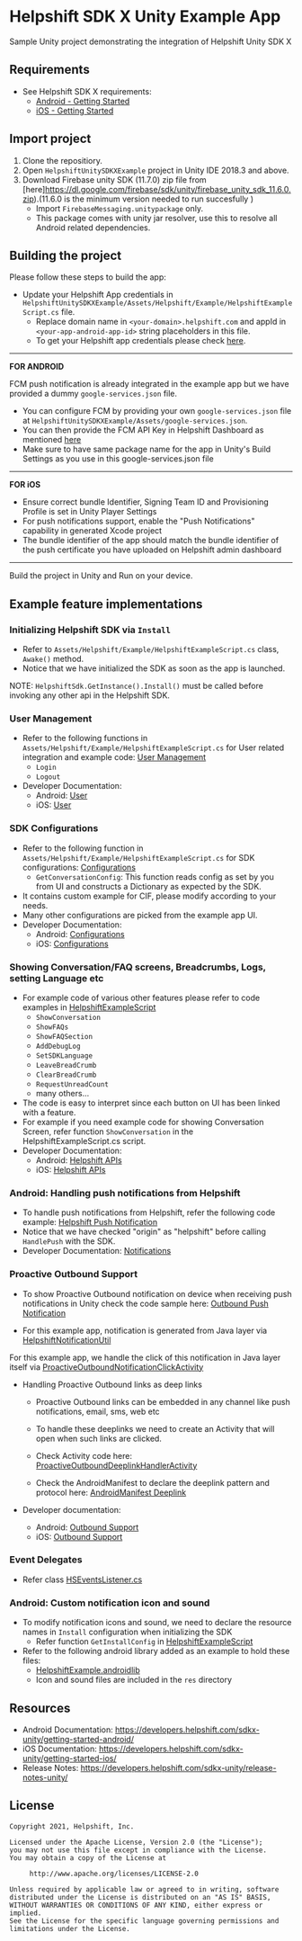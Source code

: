 
# Helpshift SDK X Unity Example App

Sample Unity project demonstrating the integration of Helpshift Unity SDK X

## Requirements

* See Helpshift SDK X requirements:
    * [Android - Getting Started](https://developers.helpshift.com/sdkx-unity/getting-started-android/)
    * [iOS - Getting Started](https://developers.helpshift.com/sdkx-unity/getting-started-ios/)

## Import project

1. Clone the repositiory.
2. Open `HelpshiftUnitySDKXExample` project in Unity IDE 2018.3 and above.
3. Download Firebase unity SDK (11.7.0) zip file from [here]https://dl.google.com/firebase/sdk/unity/firebase_unity_sdk_11.6.0.zip).(11.6.0 is the minimum version needed to run succesfully )
   * Import `FirebaseMessaging.unitypackage` only.
   * This package comes with unity jar resolver, use this to resolve all Android related dependencies.

## Building the project

Please follow these steps to build the app:
* Update your Helpshift App credentials in `HelpshiftUnitySDKXExample/Assets/Helpshift/Example/HelpshiftExampleScript.cs` file. 
    * Replace domain name in `<your-domain>.helpshift.com` and appId in `<your-app-android-app-id>` string placeholders in this file.
    * To get your Helpshift app credentials please check [here](https://developers.helpshift.com/sdkx-unity/getting-started-android/).

---

**FOR ANDROID**

FCM push notification is already integrated in the example app but we have provided a dummy `google-services.json` file.

* You can configure FCM by providing your own `google-services.json` file at `HelpshiftUnitySDKXExample/Assets/google-services.json`.
* You can then provide the FCM API Key in Helpshift Dashboard as mentioned [here](https://developers.helpshift.com/sdkx-unity/notifications-android#push-via-helpshift)
* Make sure to have same package name for the app in Unity's Build Settings as you use in this google-services.json file

---

**FOR iOS**

- Ensure correct bundle Identifier, Signing Team ID and Provisioning Profile is set in Unity Player Settings
- For push notifications support, enable the "Push Notifications" capability in generated Xcode project
- The bundle identifier of the app should match the bundle identifier of the push certificate you have uploaded on Helpshift admin dashboard

---

Build the project in Unity and Run on your device.


## Example feature implementations

### Initializing Helpshift SDK via `Install`

* Refer to `Assets/Helpshift/Example/HelpshiftExampleScript.cs` class, `Awake()` method.
* Notice that we have initialized the SDK as soon as the app is launched.


NOTE: `HelpshiftSdk.GetInstance().Install()` must be called before invoking any other api in the Helpshift SDK. 


### User Management

* Refer to the following functions in `Assets/Helpshift/Example/HelpshiftExampleScript.cs` for User related integration and example code: [User Management](/HelpshiftUnitySDKXExample/Assets/Helpshift/Example/HelpshiftExampleScript.cs)
    * `Login`
    * `Logout`
* Developer Documentation: 
    * Android: [User](https://developers.helpshift.com/sdkx-unity/users-android/)
    * iOS: [User](https://developers.helpshift.com/sdkx-unity/users-ios/)

### SDK Configurations

* Refer to the following function in `Assets/Helpshift/Example/HelpshiftExampleScript.cs` for SDK configurations: [Configurations](/HelpshiftUnitySDKXExample/Assets/Helpshift/Example/HelpshiftExampleScript.cs)
    * `GetConversationConfig`: This function reads config as set by you from UI and constructs a Dictionary as expected by the SDK. 
* It contains custom example for CIF, please modify according to your needs.
* Many other configurations are picked from the example app UI.
* Developer Documentation: 
    * Android: [Configurations](https://developers.helpshift.com/sdkx-unity/sdk-configuration-android/)
    * iOS: [Configurations](https://developers.helpshift.com/sdkx-unity/sdk-configuration-ios/)

### Showing Conversation/FAQ screens, Breadcrumbs, Logs, setting Language etc

* For example code of various other features please refer to code examples in [HelpshiftExampleScript](/HelpshiftUnitySDKXExample/Assets/Helpshift/Example/HelpshiftExampleScript.cs)
    * `ShowConversation`
    * `ShowFAQs`
    * `ShowFAQSection`
    * `AddDebugLog`
    * `SetSDKLanguage`
    * `LeaveBreadCrumb`
    * `ClearBreadCrumb`
    * `RequestUnreadCount`
    * many others...
* The code is easy to interpret since each button on UI has been linked with a feature.
* For example if you need example code for showing Conversation Screen, refer function `ShowConversation` in the HelpshiftExampleScript.cs script.
* Developer Documentation:
    * Android: [Helpshift APIs](https://developers.helpshift.com/sdkx-unity/support-tools-android/)
    * iOS: [Helpshift APIs](https://developers.helpshift.com/sdkx-unity/support-tools-ios/)

### Android: Handling push notifications from Helpshift

* To handle push notifications from Helpshift, refer the following code example: [Helpshift Push Notification](/HelpshiftUnitySDKXExample/Assets/Helpshift/Example/FirebaseIntegration.cs)
* Notice that we have checked "origin" as "helpshift" before calling `HandlePush` with the SDK.
* Developer Documentation: [Notifications](https://developers.helpshift.com/sdkx-unity/notifications-android/)

### Proactive Outbound Support

* To show Proactive Outbound notification on device when receiving push notifications in Unity check the code sample here: [Outbound Push Notification](/HelpshiftUnitySDKXExample/Assets/Helpshift/Example/FirebaseIntegration.cs)

* For this example app, notification is generated from Java layer via [HelpshiftNotificationUtil](/HelpshifUnitySDKXExample_NativeAndroid/HelpshiftExampleNativeHandler/src/main/java/com/helpshift/unity/sdkx/helpshiftexamplenativehandler/HelpshiftNotificationUtil.java)

For this example app, we handle the click of this notification in Java layer itself via [ProactiveOutboundNotificationClickActivity](/HelpshifUnitySDKXExample_NativeAndroid/HelpshiftExampleNativeHandler/src/main/java/com/helpshift/unity/sdkx/helpshiftexamplenativehandler/ProactiveOutboundNotificationClickActivity.java)

* Handling Proactive Outbound links as deep links
   * Proactive Outbound links can be embedded in any channel like push notifications, email, sms, web etc
   * To handle these deeplinks we need to create an Activity that will open when such links are clicked.
   * Check Activity code here: [ProactiveOutboundDeeplinkHandlerActivity](/HelpshifUnitySDKXExample_NativeAndroid/HelpshiftExampleNativeHandler/src/main/java/com/helpshift/unity/sdkx/helpshiftexamplenativehandler/ProactiveOutboundDeeplinkHandlerActivity.java)
      
   * Check the AndroidManifest to declare the deeplink pattern and protocol here: [AndroidManifest Deeplink](/HelpshifUnitySDKXExample_NativeAndroid/HelpshiftExampleNativeHandler/src/main/AndroidManifest.xml)

* Developer documentation:
   * Android: [Outbound Support](https://developers.helpshift.com/sdkx-unity/outbound-support-android/)
   * iOS: [Outbound Support](https://developers.helpshift.com/sdkx-unity/outbound-support-ios/)


### Event Delegates
 
* Refer class [HSEventsListener.cs](/HelpshiftUnitySDKXExample/Assets/Helpshift/Example/HSEventsListener.cs)

### Android: Custom notification icon and sound

* To modify notification icons and sound, we need to declare the resource names in `Install` configuration when initializing the SDK
    * Refer function `GetInstallConfig` in [HelpshiftExampleScript](/HelpshiftUnitySDKXExample/Assets/Helpshift/Example/HelpshiftExampleScript.cs)
* Refer to the following android library added as an example to hold these files:
    * [HelpshiftExample.androidlib](/HelpshiftUnitySDKXExample/Assets/Plugins/Android/HelpshiftExample.androidlib)
    * Icon and sound files are included in the `res` directory

## Resources
* Android Documentation: https://developers.helpshift.com/sdkx-unity/getting-started-android/
* iOS Documentation: https://developers.helpshift.com/sdkx-unity/getting-started-ios/
* Release Notes: https://developers.helpshift.com/sdkx-unity/release-notes-unity/

## License

```
Copyright 2021, Helpshift, Inc.

Licensed under the Apache License, Version 2.0 (the "License");
you may not use this file except in compliance with the License.
You may obtain a copy of the License at

     http://www.apache.org/licenses/LICENSE-2.0

Unless required by applicable law or agreed to in writing, software
distributed under the License is distributed on an "AS IS" BASIS,
WITHOUT WARRANTIES OR CONDITIONS OF ANY KIND, either express or implied.
See the License for the specific language governing permissions and
limitations under the License.
```
